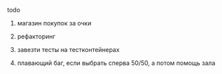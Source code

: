 todo
1) магазин покупок за очки
2) рефакторинг
3) завезти тесты на тестконтейнерах

1) плавающий баг, если выбрать сперва 50/50, а потом помощь зала